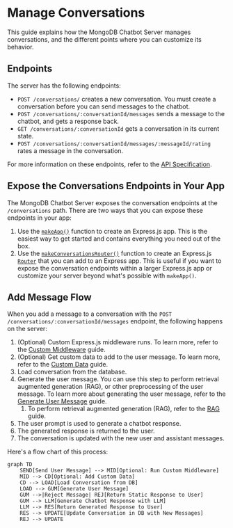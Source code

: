 # Manage Conversations

This guide explains how the MongoDB Chatbot Server manages conversations, and the different
points where you can customize its behavior.

## Endpoints

The server has the following endpoints:

- `POST /conversations/` creates a new conversation. You must create a
  conversation before you can send messages to the chatbot.
- `POST /conversations/:conversationId/messages` sends a message to the chatbot,
  and gets a response back.
- `GET /conversations/:conversationId` gets a conversation in its current state.
- `POST /conversations/:conversationId/messages/:messageId/rating` rates a
  message in the conversation.

For more information on these endpoints, refer to the [API Specification](openapi).

## Expose the Conversations Endpoints in Your App

The MongoDB Chatbot Server exposes the conversation endpoints at the `/conversations` path.
There are two ways that you can expose these endpoints in your app:

1. Use the [`makeApp()`](../reference/server/modules.md#makeapp)
   function to create an Express.js app. This is the easiest way to get started
   and contains everything you need out of the box.
1. Use the [`makeConversationsRouter()`](../reference/server/modules.md#makeconversationsrouter) function to create an Express.js [`Router`](https://expressjs.com/en/guide/routing.html) that you can add to an Express app.
   This is useful if you want to expose the conversation endpoints within a larger
   Express.js app or customize your server beyond what's possible with `makeApp()`.

## Add Message Flow

When you add a message to a conversation with the `POST /conversations/:conversationId/messages` endpoint, the following happens on the server:

1. (Optional) Custom Express.js middleware runs. To learn more,
   refer to the [Custom Middleware](./custom-logic#middleware) guide.
1. (Optional) Get custom data to add to the user message. To learn more,
   refer to the [Custom Data](./custom-logic#add-custom-data-to-messages) guide.
1. Load conversation from the database.
1. Generate the user message. You can use this step to perform
   retrieval augmented generation (RAG), or other preprocessing of the user message.
   To learn more about generating the user message,
   refer to the [Generate User Message](./user-message.md) guide.
   1. To perform retrieval augmented generation (RAG), refer to the [RAG](./rag/index.md) guide.
1. The user prompt is used to generate a chatbot response.
1. The generated response is returned to the user.
1. The conversation is updated with the new user and assistant messages.

Here's a flow chart of this process:

```mermaid
graph TD
    SEND[Send User Message] --> MID[Optional: Run Custom Middleware]
    MID --> CD[Optional: Add Custom Data]
    CD --> LOAD[Load Conversation from DB]
    LOAD --> GUM[Generate User Message]
    GUM -->|Reject Message| REJ[Return Static Response to User]
    GUM --> LLM[Generate Chatbot Response with LLM]
    LLM --> RES[Return Generated Response to User]
    RES --> UPDATE[Update Conversation in DB with New Messages]
    REJ --> UPDATE
```
